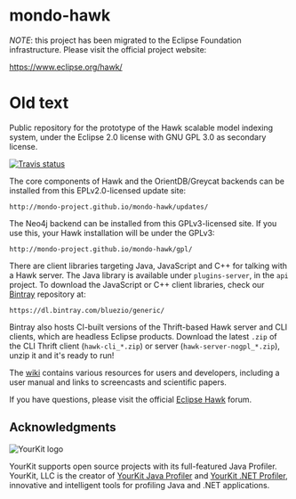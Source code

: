 mondo-hawk
==========

*NOTE*: this project has been migrated to the Eclipse Foundation infrastructure. Please visit the official project website:

https://www.eclipse.org/hawk/

Old text
===


Public repository for the prototype of the Hawk scalable model indexing system, under the Eclipse 2.0 license with GNU GPL 3.0 as secondary license.

[![Travis status](https://api.travis-ci.org/mondo-project/mondo-hawk.svg?branch=master)](https://travis-ci.org/mondo-project/mondo-hawk)

The core components of Hawk and the OrientDB/Greycat backends can be installed from this EPLv2.0-licensed update site:

    http://mondo-project.github.io/mondo-hawk/updates/

The Neo4j backend can be installed from this GPLv3-licensed site. If you use this, your Hawk installation will be under the GPLv3:

    http://mondo-project.github.io/mondo-hawk/gpl/

There are client libraries targeting Java, JavaScript and C++ for talking with a Hawk server. The Java library is available under `plugins-server`, in the `api` project. To download the JavaScript or C++ client libraries, check our [Bintray](https://dl.bintray.com/bluezio/generic/) repository at:

    https://dl.bintray.com/bluezio/generic/

Bintray also hosts CI-built versions of the Thrift-based Hawk server and CLI clients, which are headless Eclipse products. Download the latest `.zip` of the CLI Thrift client (`hawk-cli_*.zip`) or server (`hawk-server-nogpl_*.zip`), unzip it and it's ready to run!

The [wiki](https://github.com/mondo-project/mondo-hawk/wiki) contains various resources for users and developers, including a user manual and links to screencasts and scientific papers.

If you have questions, please visit the official [Eclipse Hawk](https://www.eclipse.org/forums/index.php/sf/thread/442/sub/0/?SQ=c1bf1ac983010df5037be417b0a8d5a1) forum.

Acknowledgments
---------------

![YourKit logo](yklogo.png)

YourKit supports open source projects with its full-featured Java Profiler. YourKit, LLC is the creator of [YourKit Java Profiler](https://www.yourkit.com/java/profiler/index.jsp) and [YourKit .NET Profiler](https://www.yourkit.com/.net/profiler/index.jsp), innovative and intelligent tools for profiling Java and .NET applications.
